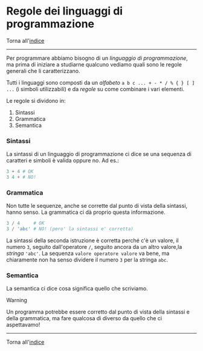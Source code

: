 # Regole dei linguaggi di programmazione

Torna all'[indice](../toc.md)

---

Per programmare abbiamo bisogno di un _linguaggio di programmazione_, ma prima di iniziare a studiarne qualcuno vediamo quali sono le regole generali che li caratterizzano.

Tutti i linguaggi sono composti da un _alfabeto_ `a b c ... + - * / % { } [ ] ...` (i simboli utilizzabili) e da _regole_ su come combinare i vari elementi.

Le regole si dividono in:

1. Sintassi
1. Grammatica
1. Semantica

### Sintassi

La sintassi di un linguaggio di programmazione ci dice se una sequenza di caratteri e simboli è valida oppure no. Ad es.:

```py
3 + 4 # OK
3 4 + # NO!
```

### Grammatica

Non tutte le sequenze, anche se corrette dal punto di vista della sintassi, hanno senso. La grammatica ci dà proprio questa informazione.

```py
3 / 4     # OK
3 / 'abc' # NO! (pero' la sintassi e' corretta)
```

La sintassi della seconda istruzione è corretta perché c'è un valore, il numero `3`, seguito dall'operatore `/`, seguito ancora da un altro valore,la _stringa_ `'abc'`. La sequenza `valore operatore valore` va bene, ma chiaramente non ha senso dividere il numero `3` per la stringa `abc`.

### Semantica

La semantica ci dice cosa significa quello che scriviamo.

> [!WARNING]
> Un programma potrebbe essere corretto dal punto di vista della sintassi e della grammatica, ma fare qualcosa di diverso da quello che ci aspettavamo!

---

Torna all'[indice](../toc.md)
